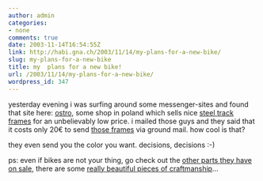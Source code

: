 ```yaml
---
author: admin
categories:
- none
comments: true
date: 2003-11-14T16:54:55Z
link: http://habi.gna.ch/2003/11/14/my-plans-for-a-new-bike/
slug: my-plans-for-a-new-bike
title: my  plans for a new bike!
url: /2003/11/14/my-plans-for-a-new-bike/
wordpress_id: 347
---
```


yesterday evening i was surfing around some messenger-sites and found that site here: [ostro](http://www.ostro.com.pl/en/main.htm), some shop in poland which sells nice [steel track frames](http://www.ostro.com.pl/en/shop/frames.htm) for an unbelievably low price. 
i mailed those guys and they said that it costs only 20€ to send [those frames](http://www.ostro.com.pl/en/shop/romet_zoom.html) via ground mail.
how cool is that?

they even send you the color you want. decisions, decisions :-)

ps: even if bikes are not your thing, go check out the [other parts they have on sale](http://www.ostro.com.pl/en/shop/start.html), there are some [really beautiful pieces of craftmanship](http://www.ostro.com.pl/en/shop/camphub_zoom.html)...
